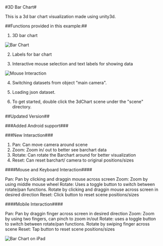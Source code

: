 #3D Bar Chart#

This is a 3d bar chart visualization made using unity3d.

##Functions provided in this example:##
1. 3D bar chart

![Bar Chart](https://github.com/ImmersiveAnalyticsUNCC/Immersive.Unity.Vis/blob/master/ios/3D_barChart/barchart.png)

2. Labels for bar chart

3. Interactive mouse selection and text labels for showing data

![Mouse Interaction](https://github.com/ImmersiveAnalyticsUNCC/Immersive.Unity.Vis/blob/master/ios/3D_barChart/barchart-interact.png)

4. Switching datasets from object "main camera".

5. Loading json dataset.

6. To get started, double click the 3dChart scene under the "scene" directory. 

##Updated Version##

###Added Android support###

###New Interaction###

1. Pan: Can move camera around scene
2. Zoom: Zoom in/ out to better see barchart data
3. Rotate: Can rotate the Barchart around for better visualization
4. Reset: Can reset barchart/ camera to original positions/sizes

####Mouse and Keyboard Interaction####

Pan: Pan by clicking and draggin mouse across screen
Zoom: Zoom by using middle mouse wheel
Rotate: Uses a toggle button to switch between rotate/pan functions. Rotate by clicking and draggin mouse across screen in desired direction
Reset: Click button to reset scene positions/sizes
 
####Mobile Interaction####

Pan: Pan by draggin finger across screen in desired direction
Zoom: Zoom by using two fingers, can pinch to zoom in/out
Rotate: uses a toggle button to switch between rotate/pan functions. Rotate by swiping finger across scene
Reset: Tap button to reset scene positions/sizes

![Bar Chart on iPad](https://github.com/ImmersiveAnalyticsUNCC/Immersive.Unity.Vis/blob/master/ios/3D_barChart/barchartipad.jpg)
	